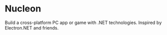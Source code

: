 # Nucleon

Build a cross-platform PC app or game with .NET technologies. Inspired by Electron.NET and friends.
